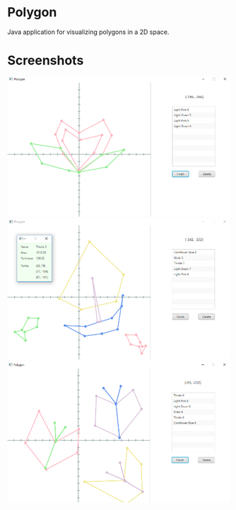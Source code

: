 # Polygon

Java application for visualizing polygons in a 2D space.

# Screenshots

<img src="/Polygon/Polygon1.PNG?raw=true" width="700" />
<br/>
<img src="/Polygon/Polygon2.PNG?raw=true" width="700" />
<br/>
<img src="/Polygon/Polygon3.PNG?raw=true" width="700" />
